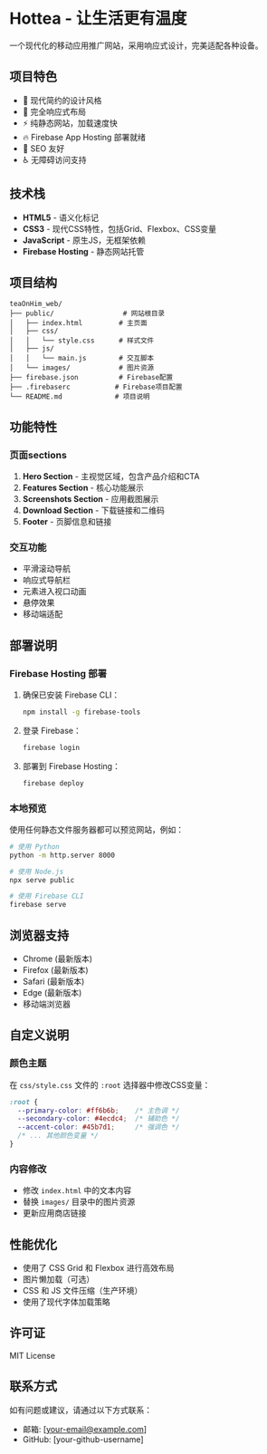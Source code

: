 # Hottea - 让生活更有温度

一个现代化的移动应用推广网站，采用响应式设计，完美适配各种设备。

## 项目特色

- 🎨 现代简约的设计风格
- 📱 完全响应式布局
- ⚡ 纯静态网站，加载速度快
- 🔥 Firebase App Hosting 部署就绪
- 🎯 SEO 友好
- ♿ 无障碍访问支持

## 技术栈

- **HTML5** - 语义化标记
- **CSS3** - 现代CSS特性，包括Grid、Flexbox、CSS变量
- **JavaScript** - 原生JS，无框架依赖
- **Firebase Hosting** - 静态网站托管

## 项目结构

```
teaOnHim_web/
├── public/                 # 网站根目录
│   ├── index.html         # 主页面
│   ├── css/
│   │   └── style.css      # 样式文件
│   ├── js/
│   │   └── main.js        # 交互脚本
│   └── images/            # 图片资源
├── firebase.json          # Firebase配置
├── .firebaserc           # Firebase项目配置
└── README.md             # 项目说明
```

## 功能特性

### 页面sections
1. **Hero Section** - 主视觉区域，包含产品介绍和CTA
2. **Features Section** - 核心功能展示
3. **Screenshots Section** - 应用截图展示
4. **Download Section** - 下载链接和二维码
5. **Footer** - 页脚信息和链接

### 交互功能
- 平滑滚动导航
- 响应式导航栏
- 元素进入视口动画
- 悬停效果
- 移动端适配

## 部署说明

### Firebase Hosting 部署

1. 确保已安装 Firebase CLI：
   ```bash
   npm install -g firebase-tools
   ```

2. 登录 Firebase：
   ```bash
   firebase login
   ```

3. 部署到 Firebase Hosting：
   ```bash
   firebase deploy
   ```

### 本地预览

使用任何静态文件服务器都可以预览网站，例如：

```bash
# 使用 Python
python -m http.server 8000

# 使用 Node.js
npx serve public

# 使用 Firebase CLI
firebase serve
```

## 浏览器支持

- Chrome (最新版本)
- Firefox (最新版本)
- Safari (最新版本)
- Edge (最新版本)
- 移动端浏览器

## 自定义说明

### 颜色主题
在 `css/style.css` 文件的 `:root` 选择器中修改CSS变量：

```css
:root {
  --primary-color: #ff6b6b;    /* 主色调 */
  --secondary-color: #4ecdc4;  /* 辅助色 */
  --accent-color: #45b7d1;     /* 强调色 */
  /* ... 其他颜色变量 */
}
```

### 内容修改
- 修改 `index.html` 中的文本内容
- 替换 `images/` 目录中的图片资源
- 更新应用商店链接

## 性能优化

- 使用了 CSS Grid 和 Flexbox 进行高效布局
- 图片懒加载（可选）
- CSS 和 JS 文件压缩（生产环境）
- 使用了现代字体加载策略

## 许可证

MIT License

## 联系方式

如有问题或建议，请通过以下方式联系：
- 邮箱: [your-email@example.com]
- GitHub: [your-github-username]